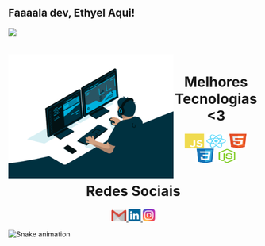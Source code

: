 ## Faaaala dev, Ethyel Aqui!

<div>
  
  <img  height="180em" src="https://github-readme-stats.vercel.app/api?username=Ethyel-Dev&show_icons=true&theme=midnight-purple&include_all_commits=true&count_private=true"/>
</div>
<br>

<div  align="center"> 
  <div style="display: inline_block"><br>
    <img align="left" height="250" alt="coding-time" src="code.gif">
    <h1 align="center">Melhores Tecnologias <3</h1>
    <img align="center" height="30" width="40" alt="js-icon"  src="https://raw.githubusercontent.com/devicons/devicon/master/icons/javascript/javascript-plain.svg">
    <img align="center" height="30" width="40" alt="react-icon" src="https://raw.githubusercontent.com/devicons/devicon/master/icons/react/react-original.svg">
    <img align="center" height="30" width="40" alt="html-icon" src="https://raw.githubusercontent.com/devicons/devicon/master/icons/html5/html5-original.svg">
    <img align="center" height="30" width="40" alt="css-icon" src="https://raw.githubusercontent.com/devicons/devicon/master/icons/css3/css3-original.svg">
    <img align="center" height="30" width="40" alt="nodejs-icon" src="https://raw.githubusercontent.com/devicons/devicon/master/icons/nodejs/nodejs-original.svg">
   </div>
    
  
  <h1 align="center">Redes Sociais</h1>
    <a href = "mailto: ethyelangelo92@gmail.com">
      <img width="30" src="gmail.svg">
    </a>
    <a href = "https://www.linkedin.com/in/ethyelangeloprogramador/">
      <img width="25" src="linkedin.svg">
    </a>
    <a href = "https://www.instagram.com/ethyel_angelo/">
      <img width="25" src="instagram.png">
    </a>
</div>
  
  ![Snake animation](https://github.com/Ethyel-Dev/Ethyel-Dev/blob/output/github-contribution-grid-snake.svg)
